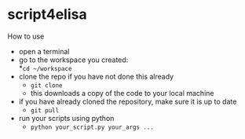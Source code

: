 # script4elisa

How to use

* open a terminal
* go to the workspace you created:  
  *`cd ~/workspace`
* clone the repo if you have not done this already  
  * `git clone`
  * this downloads a copy of the code to your local machine
* if you have already cloned the repository, make sure it is up to date
  * `git pull`
* run your scripts using python
  * `python your_script.py your_args ...`

